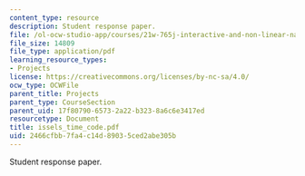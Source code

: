 ```yaml
---
content_type: resource
description: Student response paper.
file: /ol-ocw-studio-app/courses/21w-765j-interactive-and-non-linear-narrative-theory-and-practice-spring-2004/2466cfbb7fa4c14d89035ced2abe305b_issels_time_code.pdf
file_size: 14809
file_type: application/pdf
learning_resource_types:
- Projects
license: https://creativecommons.org/licenses/by-nc-sa/4.0/
ocw_type: OCWFile
parent_title: Projects
parent_type: CourseSection
parent_uid: 17f80790-6573-2a22-b323-8a6c6e3417ed
resourcetype: Document
title: issels_time_code.pdf
uid: 2466cfbb-7fa4-c14d-8903-5ced2abe305b
---
```

Student response paper.